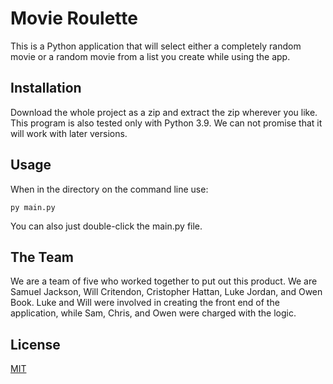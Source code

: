 # Movie Roulette

This is a Python application that will select either a completely random movie or a random movie from a list you create while using the app.

## Installation

Download the whole project as a zip and extract the zip wherever you like. This program is also tested only with Python 3.9. We can not promise that it will work with later versions.


## Usage

When in the directory on the command line use:
```
py main.py
```
You can also just double-click the main.py file.

## The Team

We are a team of five who worked together to put out this product. We are Samuel Jackson, Will Critendon, Cristopher Hattan, Luke Jordan, and Owen Book.
Luke and Will were involved in creating the front end of the application, while Sam, Chris, and Owen were charged with the logic.


## License

[MIT](https://choosealicense.com/licenses/mit/)